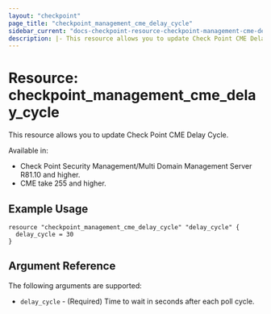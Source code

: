 ```yaml
---
layout: "checkpoint"
page_title: "checkpoint_management_cme_delay_cycle"
sidebar_current: "docs-checkpoint-resource-checkpoint-management-cme-delay-cycle"
description: |- This resource allows you to update Check Point CME Delay Cycle.
---
```


# Resource: checkpoint_management_cme_delay_cycle

This resource allows you to update Check Point CME Delay Cycle.

Available in:

- Check Point Security Management/Multi Domain Management Server R81.10 and higher.
- CME take 255 and higher.

## Example Usage

```hcl
resource "checkpoint_management_cme_delay_cycle" "delay_cycle" {
  delay_cycle = 30
}
```

## Argument Reference

The following arguments are supported:

* `delay_cycle` - (Required) Time to wait in seconds after each poll cycle.
